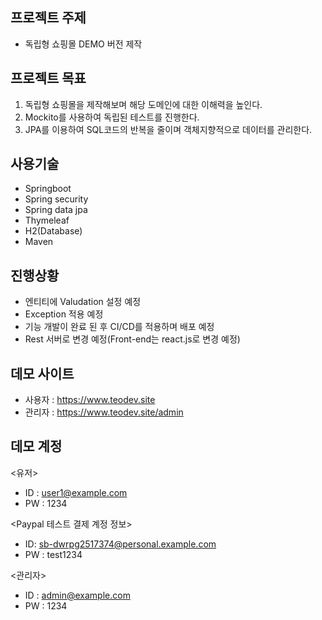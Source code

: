 ## 프로젝트 주제
- 독립형 쇼핑몰 DEMO 버전 제작   
   
## 프로젝트 목표
1. 독립형 쇼핑몰을 제작해보며 해당 도메인에 대한 이해력을 높인다.
2. Mockito를 사용하여 독립된 테스트를 진행한다.
3. JPA를 이용하여 SQL코드의 반복을 줄이며 객체지향적으로 데이터를 관리한다.

## 사용기술
- Springboot
- Spring security
- Spring data jpa
- Thymeleaf
- H2(Database)
- Maven

## 진행상황
- 엔티티에 Valudation 설정 예정
- Exception 적용 예정
- 기능 개발이 완료 된 후 CI/CD를 적용하며 배포 예정
- Rest 서버로 변경 예정(Front-end는 react.js로 변경 예정)


## 데모 사이트
- 사용자 : https://www.teodev.site   
- 관리자 : https://www.teodev.site/admin

## 데모 계정
<유저>   
- ID : user1@example.com
- PW : 1234

<Paypal 테스트 결제 계정 정보>
- ID: sb-dwrpg2517374@personal.example.com
- PW : test1234

<관리자>   
- ID : admin@example.com
- PW : 1234



